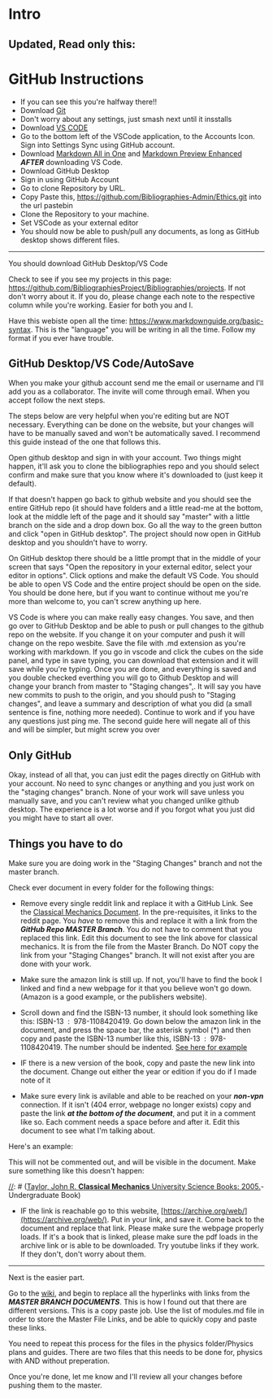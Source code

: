 # Intro

## Updated, Read only this:
# GitHub Instructions
* If you can see this you're halfway there!!
* Download [Git](https://git-scm.com/)
 * Don't worry about any settings, just smash next until it insstalls
* Download [VS CODE](https://code.visualstudio.com/)
 * Go to the bottom left of the VSCode application, to the Accounts Icon. Sign into Settings Sync using GitHub account.
* Download [Markdown All in One](https://marketplace.visualstudio.com/items?itemName=yzhang.markdown-all-in-one) and [Markdown Preview Enhanced](https://marketplace.visualstudio.com/items?itemName=shd101wyy.markdown-preview-enhanced) ***AFTER*** downloading VS Code. 
* Download GitHub Desktop
 * Sign in using GitHub Account
* Go to clone Repository by URL. 
 * Copy Paste this, https://github.com/Bibliographies-Admin/Ethics.git into the url pastebin
 * Clone the Repository to your machine. 
* Set VSCode as your external editor
* You should now be able to push/pull any documents, as long as GitHub desktop shows different files. 
---

You should download GitHub Desktop/VS Code

Check to see if you see my projects in this page: https://github.com/BibliographiesProject/Bibliographies/projects. If not don't worry about it. If you do, please change each note to the respective column while you're working. Easier for both you and I. 

Have this webiste open all the time: https://www.markdownguide.org/basic-syntax. This is the "language" you will be writing in all the time. Follow my format if you ever have trouble. 

## GitHub Desktop/VS Code/AutoSave

When you make your github account send me the email or username and I'll add you as a collaborator. The invite will come through email. When you accept follow the next steps.

The steps below are very helpful when you're editing but are NOT necessary. Everything can be done on the website, but your changes will have to be manually saved and won't be automatically saved. I recommend this guide instead of the one that follows this. 

Open github desktop and sign in with your account. Two things might happen, it'll ask you to clone the bibliographies repo and you should select confirm and make sure that you know where it's downloaded to (just keep it default). 

If that doesn't happen go back to github website and you should see the entire GitHub repo (it should have folders and a little read-me at the bottom, look at the middle left of the page and it should say "master" with a little branch on the side and a drop down box. Go all the way to the green button and click "open in GitHub desktop". The project should now open in GitHub desktop and you shouldn't have to worry. 

On GitHub desktop there should be a little prompt that in the middle of your screen that says "Open the repository in your external editor, select your editor in options". Click options and make the default VS Code. You should be able to open VS Code and the entire project should be open on the side. You should be done here, but if you want to continue without me you're more than welcome to, you can't screw anything up here. 

VS Code is where you can make really easy changes. You save, and then go over to GitHub Desktop and be able to push or pull changes to the github repo on the website. If you change it on your computer and push it will change on the repo wesbite. Save the file with .md extension as you're working with markdown. If you go in vscode and click the cubes on the side panel, and type in save typing, you can download that extension
and it will save while you're typing. Once you are done, and everything is saved and you double checked everthing you will go to Github Desktop and will change your branch from master to "Staging changes",. It will say you have new commits to push to the origin, and you should push to "Staging changes", and leave a summary and description of what you did (a small sentence is fine, nothing more needed). Continue to work and if you have any questions just ping me. The second guide here will negate all of this and will be simpler, but might screw you over

## Only GitHub

Okay, instead of all that, you can just edit the pages directly on GitHub with your account. No need to sync changes or anything and you just work on the "staging changes" branch. None of your work will save unless you manually save, and you can't review what you changed unlike github desktop. The experience is a lot worse and if you forgot what you just did you might have to start all over.

## Things you have to do

Make sure you are doing work in the "Staging Changes" branch and not the master branch. 

Check ever document in every folder for the following things:

* Remove every single reddit link and replace it with a GitHub Link. See the [Classical Mechanics Document](https://github.com/BibliographiesProject/Bibliographies/blob/master/Science/Physical%20Sciences/Physics/Classical%20Mechanics.md). In the pre-requisites, it links to the reddit page. You *have* to remove this and replace it with a link from the ***GitHub Repo MASTER Branch***. You do not have to comment that you replaced this link.  Edit this document to see the link above for classical mechanics. It is from the file from the Master Branch. Do NOT copy the link from your "Staging Changes" branch. It will not exist after you are done with your work. 

* Make sure the amazon link is still up. If not, you'll have to find the book I linked and find a new webpage for it that you believe won't go down. (Amazon is a good example, or the publishers website).
 * Scroll down and find the ISBN-13 number, it should look something like this:  ISBN-13 ‏ : ‎ 978-1108420419. Go down below the amazon link in the document, and press the space bar, the asterisk symbol (*) and then copy and paste the ISBN-13 number like this,  ISBN-13 ‏ : ‎ 978-1108420419. The number should be indented. [See here for example](https://github.com/BibliographiesProject/Bibliographies/blob/master/Math/DiscreteMathematics.md)

 * IF there is a new version of the book, copy and paste the new link into the document. Change out either the year or edition if you do if I made note of it

* Make sure every link is avilable and able to be reached on your ***non-vpn*** connection. If it isn't (404 error, webpage no longer exists) copy and paste the link ***at the bottom of the document***, and put it in a comment like so. Each comment needs a space before and after it. Edit this document to see what I'm talking about. 

[//]: # (Your Removed Link and Description go in these parantheses - Then say what kind of link it was, Book, Article, Pre-amble etc.)

[//]: # (Your Removed Link and Description go in these parantheses - Then say what kind of link it was, Book, Article, Pre-amble etc. - This is the proper spacing)

Here's an example:


[//]: # (Taylor, John R. **Classical Mechanics** University Science Books: 2005. http://www.amazon.com/Classical-Mechanics-John-R-Taylor/dp/189138922X - Undergraduate Book)

This will not be commented out, and will be visible in the document. Make sure something like this doesn't happen:

[//]: # ([Taylor, John R. **Classical Mechanics** University Science Books: 2005.](http://www.amazon.com/Classical-Mechanics-John-R-Taylor/dp/189138922X)- Undergraduate Book)

* IF the link is reachable go to this website, [https://archive.org/web/](https://archive.org/web/). Put in your link, and save it. Come back to the document and replace that link. Please make sure the webpage properly loads. If it's a book that is linked, please make sure the pdf loads in the archive link or is able to be downloaded. Try youtube links if they work. If they don't, don't worry about them. 


---

Next is the easier part. 

Go to the [wiki](https://github.com/BibliographiesProject/Bibliographies/wiki/Directory), and begin to replace all the hyperlinks with links from the ***MASTER BRANCH DOCUMENTS***. This is how I found out that there are different versions. This is a copy paste job. Use the list of modules.md file in order to store the Master File Links, and be able to quickly copy and paste these links. 

You need to repeat this process for the files in the physics folder/Physics plans and guides. There are two files that this needs to be done for, physics with AND without preperation. 

Once you're done, let me know and I'll review all your changes before pushing them to the master. 
